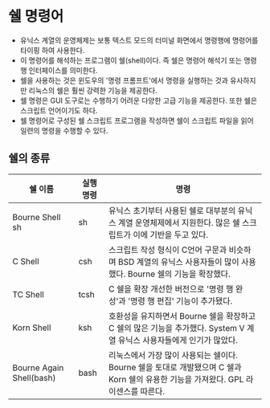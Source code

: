 # 쉘 명령어

- 유닉스 계열의 운영체제는 보통 텍스트 모드의 터미널 화면에서 명령행에 명령어를 타이핑 하여 사용한다.  
- 이 명령어를 해석하는 프로그램이 쉘(shell)이다. 즉 쉘은 명령어 해석기 또는 명령행 인터페이스를 의미한다. 
- 쉘을 사용하는 것은 윈도우의 '명령 프롬프트'에서 명령을 실행하는 것과 유사하지만 리눅스의 쉘은 훨씬 강력한 기능을 제공한다. 
- 쉘 명령은 GUI 도구로는 수행하기 어려운 다양한 고급 기능을 제공한다. 또한 쉘은 스크립트 언어이기도 하다. 
- 쉘 명령어로 구성된 쉘 스크립트 프로그램을 작성하면 쉘이 스크립트 파일을 읽어 일련의 명령을 수행할 수 있다.

## 쉘의 종류

|쉘 이름|실행 명령|명령|
|------|---|---|
|Bourne Shell	sh	|sh|유닉스 초기부터 사용된 쉘로 대부분의 유닉스 계열 운영체제에서 지원한다. 많은 쉘 스크립트가 이에 기반을 두고 있다.|
|C Shell|csh|스크립트 작성 형식이 C언어 구문과 비슷하며 BSD 계열의 유닉스 사용자들이 많이 사용했다. Bourne 쉘의 기능을 확장했다.|
|TC Shell	|tcsh|C 쉘을 확장 개선한 버전으로 '명령 행 완성'과 '명령 행 편집' 기능이 추가됐다.|
|Korn Shell|ksh|호환성을 유지하면서 Bourne 쉘을 확장하고 C 쉘의 많은 기능을 추가했다. System V 계열 유닉스 사용자들에게 인기가 많았다.|
|Bourne Again Shell(bash)|bash|리눅스에서 가장 많이 사용되는 쉘이다. Bourne 쉘을 토대로 개발됐으며 C 쉘과 Korn 쉘의 유용한 기능을 가져왔다. GPL 라이센스를 따른다.|
